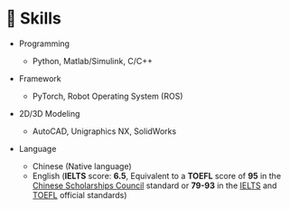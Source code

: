 # 💪 Skills
- Programming
  - Python, Matlab/Simulink, C/C++

- Framework
  - PyTorch, Robot Operating System (ROS)

- 2D/3D Modeling
  - AutoCAD, Unigraphics NX, SolidWorks

- Language
  - Chinese (Native language)
  - English (**IELTS** score: **6.5**, Equivalent to a **TOEFL** score of **95** in the [Chinese Scholarships Council](https://www.csc.edu.cn/article/2360) standard or **79-93** in the [IELTS](https://takeielts.britishcouncil.org/blog/toefl-or-ielts) and [TOEFL](https://www.ets.org/toefl/institutions/ibt/compare-scores.html) official standards)
  <!-- - Japanese (Beginner, Aiming at learning important expressions for daily conversation before enrollment) -->

